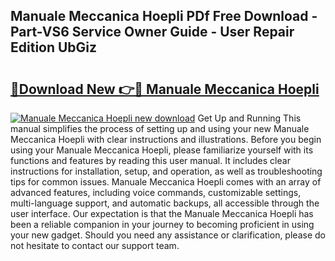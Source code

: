 ## Manuale Meccanica Hoepli PDf Free Download - Part-VS6 Service Owner Guide - User Repair Edition UbGiz

# <h2><a href="http://cf21714.oget.top/?id=Manuale+Meccanica+Hoepli">🔗Download New 👉🔴 Manuale Meccanica Hoepli</a></h2>

[![Manuale Meccanica Hoepli new download](https://i.imgur.com/5g1atiW.png)](http://cf21714.oget.top/?id=Manuale+Meccanica+Hoepli)
Get Up and Running This manual simplifies the process of setting up and using your new Manuale Meccanica Hoepli with clear instructions and illustrations. Before you begin using your Manuale Meccanica Hoepli, please familiarize yourself with its functions and features by reading this user manual. It includes clear instructions for installation, setup, and operation, as well as troubleshooting tips for common issues. Manuale Meccanica Hoepli comes with an array of advanced features, including voice commands, customizable settings, multi-language support, and automatic backups, all accessible through the user interface. Our expectation is that the Manuale Meccanica Hoepli has been a reliable companion in your journey to becoming proficient in using your new gadget. Should you need any assistance or clarification, please do not hesitate to contact our support team.
